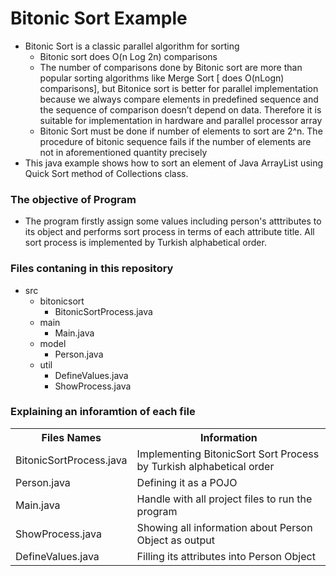 <h1>Bitonic Sort Example</h1>

<ul>
  <li>Bitonic Sort is a classic parallel algorithm for sorting
      <ul>
        <li>Bitonic sort does O(n Log 2n) comparisons</li>
        <li>The number of comparisons done by Bitonic sort are more than popular sorting algorithms like Merge Sort [ does O(nLogn) comparisons], but Bitonice sort is better for parallel implementation because we always compare elements in predefined sequence and the sequence of comparison doesn’t depend on data. Therefore it is suitable for implementation in hardware and parallel processor array</li>
        <li>Bitonic Sort must be done if number of elements to sort are 2^n. The procedure of bitonic sequence fails if the number of elements are not in aforementioned quantity precisely</li>
      </ul>
  </li>
  <li>This java example shows how to sort an element of Java ArrayList using Quick Sort method of Collections class.</li>
</ul>

<h3>The objective of Program</h3>
<ul>
  <li>The program firstly assign some values including person's atttributes to its object and performs sort process in terms of each attribute title. All sort process is implemented by Turkish alphabetical order.</li>
</ul>


<h3>Files contaning in this repository</h3>
<ul>
  <li>src
    <ul>
      <li>bitonicsort
        <ul>
          <li>BitonicSortProcess.java</li>
        </ul>
      </li>
      <li>main
        <ul>
          <li>Main.java</li>
        </ul>
      </li>
      <li>model
        <ul>
          <li>Person.java</li>
        </ul>
      </li>
      <li>util
        <ul>
          <li>DefineValues.java</li>
          <li>ShowProcess.java</li>
        </ul>
      </li>
    </ul>
  </li>
</ul>

<h3>Explaining an inforamtion of each file</h3>

<table>
  <tr>
    <th>Files Names</th>
    <th>Information</th>
  </tr>
  <tr>
    <td>BitonicSortProcess.java</td>
    <td>Implementing BitonicSort Sort Process by Turkish alphabetical order</td>
  </tr>
  <tr>
    <td>Person.java</td>
    <td>Defining it as a POJO</td>
  </tr>
  <tr>
    <td>Main.java</td>
    <td>Handle with all project files to run the program</td>
  </tr>
  <tr>
    <td>ShowProcess.java</td>
    <td>Showing all information about Person Object as output </td>
  </tr>
  <tr>
    <td>DefineValues.java</td>
    <td>Filling its attributes into Person Object</td>
  </tr>
</table>

